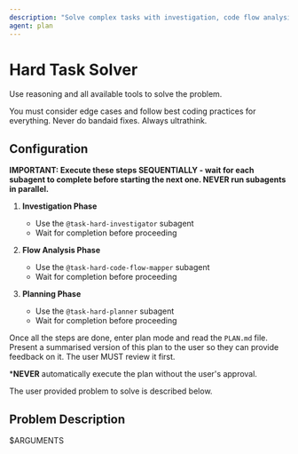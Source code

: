 ```yaml
---
description: "Solve complex tasks with investigation, code flow analysis, and planning"
agent: plan
---
```


# Hard Task Solver

Use reasoning and all available tools to solve the problem.

You must consider edge cases and follow best coding practices for everything.
Never do bandaid fixes. Always ultrathink.

## Configuration

**IMPORTANT: Execute these steps SEQUENTIALLY - wait for each subagent to complete before starting the next one. NEVER run subagents in parallel.**

1. **Investigation Phase**
   - Use the `@task-hard-investigator` subagent
   - Wait for completion before proceeding

2. **Flow Analysis Phase**
   - Use the `@task-hard-code-flow-mapper` subagent
   - Wait for completion before proceeding

3. **Planning Phase**
   - Use the `@task-hard-planner` subagent
   - Wait for completion before proceeding

Once all the steps are done, enter plan mode and read the `PLAN.md` file.
Present a summarised version of this plan to the user so they can provide feedback on it.
The user MUST review it first.

***NEVER** automatically execute the plan without the user's approval.

The user provided problem to solve is described below.

## Problem Description

$ARGUMENTS
